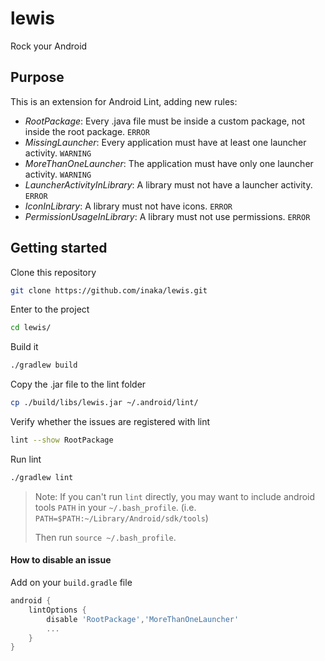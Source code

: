 # lewis
Rock your Android

## Purpose

This is an extension for Android Lint, adding new rules:
* _RootPackage_: Every .java file must be inside a custom package, not inside the root package. `ERROR`
* _MissingLauncher_: Every application must have at least one launcher activity. `WARNING`
* _MoreThanOneLauncher_: The application must have only one launcher activity. `WARNING`
* _LauncherActivityInLibrary_: A library must not have a launcher activity. `ERROR`
* _IconInLibrary_: A library must not have icons. `ERROR`
* _PermissionUsageInLibrary_: A library must not use permissions. `ERROR`

## Getting started

Clone this repository
```bash
git clone https://github.com/inaka/lewis.git
```

Enter to the project
```bash
cd lewis/
```

Build it
```bash
./gradlew build
```

Copy the .jar file to the lint folder
```bash
cp ./build/libs/lewis.jar ~/.android/lint/
```

Verify whether the issues are registered with lint
```bash
lint --show RootPackage
```

Run lint
```bash
./gradlew lint
```
>   Note: If you can't run `lint` directly, you may want to include android tools `PATH` in your `~/.bash_profile`. (i.e. `PATH=$PATH:~/Library/Android/sdk/tools`)
>
>    Then run `source ~/.bash_profile`.

#### How to disable an issue
 Add on your `build.gradle` file
```groovy
android {
    lintOptions {
        disable 'RootPackage','MoreThanOneLauncher'
        ...
    }
}
```